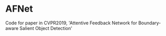 # AFNet
Code for paper in CVPR2019, 'Attentive Feedback Network for Boundary-aware Salient Object Detection'

